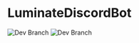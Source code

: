# LuminateDiscordBot

![Dev Branch](https://github.com/github/docs/actions/workflows/dotnet.yml/badge.svg?branch=dev)
![Dev Branch](https://github.com/github/docs/actions/workflows/dotnet.yml/badge.svg?branch=master)
